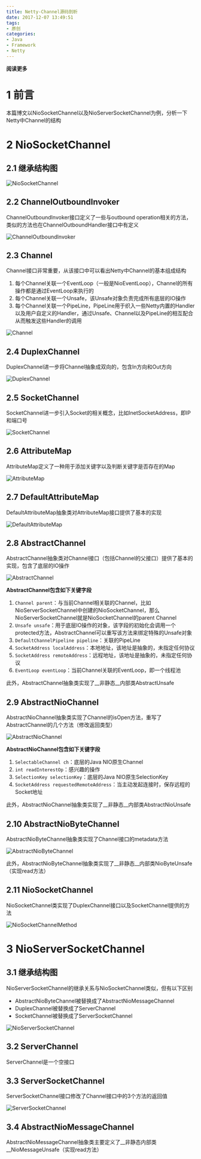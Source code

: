 ```yaml
---
title: Netty-Channel源码剖析
date: 2017-12-07 13:49:51
tags: 
- 原创
categories: 
- Java
- Framework
- Netty
---
```


__阅读更多__

<!--more-->

# 1 前言

本篇博文以NioSocketChannel以及NioServerSocketChannel为例，分析一下Netty中Channel的结构

# 2 NioSocketChannel

## 2.1 继承结构图

![NioSocketChannel](/images/Netty-Channel源码剖析/NioSocketChannel.png)

## 2.2 ChannelOutboundInvoker

ChannelOutboundInvoker接口定义了一些与outbound operation相关的方法，类似的方法也在ChannelOutboundHandler接口中有定义

![ChannelOutboundInvoker](/images/Netty-Channel源码剖析/ChannelOutboundInvoker.png)

## 2.3 Channel

Channel接口非常重要，从该接口中可以看出Netty中Channel的基本组成结构

1. 每个Channel关联一个EventLoop（一般是NioEventLoop），Channel的所有操作都是通过EventLoop来执行的
1. 每个Channel关联一个Unsafe，该Unsafe对象负责完成所有底层的IO操作
1. 每个Channel关联一个PipeLine，PipeLine用于织入一些Netty内置的Handler以及用户自定义的Handler，通过Unsafe、Channel以及PipeLine的相互配合从而触发这些Handler的调用

![Channel](/images/Netty-Channel源码剖析/Channel.png)

## 2.4 DuplexChannel

DuplexChannel进一步将Channel抽象成双向的，包含In方向和Out方向

![DuplexChannel](/images/Netty-Channel源码剖析/DuplexChannel.png)

## 2.5 SocketChannel

SocketChannel进一步引入Socket的相关概念，比如InetSocketAddress，即IP和端口号

![SocketChannel](/images/Netty-Channel源码剖析/SocketChannel.png)

## 2.6 AttributeMap

AttributeMap定义了一种用于添加关键字以及判断关键字是否存在的Map

![AttributeMap](/images/Netty-Channel源码剖析/AttributeMap.png)

## 2.7 DefaultAttributeMap

DefaultAttributeMap抽象类对AttributeMap接口提供了基本的实现

![DefaultAttributeMap](/images/Netty-Channel源码剖析/DefaultAttributeMap.png)

## 2.8 AbstractChannel

AbstractChannel抽象类对Channel接口（包括Channel的父接口）提供了基本的实现，包含了底层的IO操作

![AbstractChannel](/images/Netty-Channel源码剖析/AbstractChannel.png)

__AbstractChannel包含如下关键字段__

1. `Channel parent`：与当前Channel相关联的Channel，比如NioServerSocketChannel中创建的NioSocketChannel，那么NioServerSocketChannel就是NioSocketChannel的parent Channel
1. `Unsafe unsafe`：用于底层IO操作的对象，该字段的初始化会调用一个protected方法，AbstractChannel可以重写该方法来绑定特殊的Unsafe对象
1. `DefaultChannelPipeline pipeline`：关联的PipeLine
1. `SocketAddress localAddress`：本地地址，该地址是抽象的，未指定任何协议
1. `SocketAddress remoteAddress`：远程地址，该地址是抽象的，未指定任何协议
1. `EventLoop eventLoop`：当前Channel关联的EventLoop，即一个线程池

此外，AbstractChannel抽象类实现了__非静态__内部类AbstractUnsafe

## 2.9 AbstractNioChannel

AbstractNioChannel抽象类实现了Channel的isOpen方法，重写了AbstractChannel的几个方法（修改返回类型）

![AbstractNioChannel](/images/Netty-Channel源码剖析/AbstractNioChannel.png)

__AbstractNioChannel包含如下关键字段__

1. `SelectableChannel ch`：底层的Java NIO原生Channel
1. `int readInterestOp`：感兴趣的操作
1. `SelectionKey selectionKey`：底层的Java NIO原生SelectionKey
1. `SocketAddress requestedRemoteAddress`：当主动发起连接时，保存远程的Socket地址

此外，AbstractNioChannel抽象类实现了__非静态__内部类AbstractNioUnsafe

## 2.10 AbstractNioByteChannel

AbstractNioByteChannel抽象类实现了Channel接口的metadata方法

![AbstractNioByteChannel](/images/Netty-Channel源码剖析/AbstractNioByteChannel.png)

此外，AbstractNioByteChannel抽象类实现了__非静态__内部类NioByteUnsafe（实现read方法）

## 2.11 NioSocketChannel

NioSocketChannel类实现了DuplexChannel接口以及SocketChannel提供的方法

![NioSocketChannelMethod](/images/Netty-Channel源码剖析/NioSocketChannelMethod.png)

# 3 NioServerSocketChannel

## 3.1 继承结构图

NioServerSocketChannel的继承关系与NioSocketChannel类似，但有以下区别

* AbstractNioByteChannel被替换成了AbstractNioMessageChannel
* DuplexChannel被替换成了ServerChannel
* SocketChannel被替换成了ServerSocketChannel

![NioServerSocketChannel](/images/Netty-Channel源码剖析/NioServerSocketChannel.png)

## 3.2 ServerChannel

ServerChannel是一个空接口

## 3.3 ServerSocketChannel

ServerSocketChannel接口修改了Channel接口中的3个方法的返回值

![ServerSocketChannel](/images/Netty-Channel源码剖析/ServerSocketChannel.png)

## 3.4 AbstractNioMessageChannel

AbstractNioMessageChannel抽象类主要定义了__非静态内部类__NioMessageUnsafe（实现read方法）
